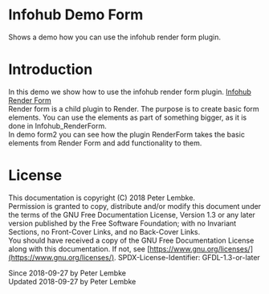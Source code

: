 # Infohub Demo Form
Shows a demo how you can use the infohub render form plugin.  

# Introduction
In this demo we show how to use the infohub render form plugin. [Infohub Render Form](plugin,infohub_render_form)  
Render form is a child plugin to Render. The purpose is to create basic form elements. You can use the elements as part of something bigger, as it is done in Infohub_RenderForm.  
In demo form2 you can see how the plugin RenderForm takes the basic elements from Render Form and add functionality to them.  

# License
This documentation is copyright (C) 2018 Peter Lembke.  
Permission is granted to copy, distribute and/or modify this document under the terms of the GNU Free Documentation License, Version 1.3 or any later version published by the Free Software Foundation; with no Invariant Sections, no Front-Cover Links, and no Back-Cover Links.  
You should have received a copy of the GNU Free Documentation License along with this documentation. If not, see [https://www.gnu.org/licenses/](https://www.gnu.org/licenses/).  SPDX-License-Identifier: GFDL-1.3-or-later  

Since 2018-09-27 by Peter Lembke  
Updated 2018-09-27 by Peter Lembke  
